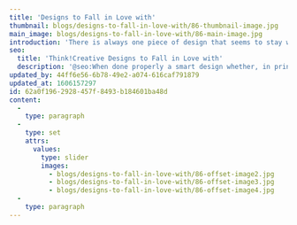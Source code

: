 ```yaml
---
title: 'Designs to Fall in Love with'
thumbnail: blogs/designs-to-fall-in-love-with/86-thumbnail-image.jpg
main_image: blogs/designs-to-fall-in-love-with/86-main-image.jpg
introduction: 'There is always one piece of design that seems to stay with us as consumers, a lasting strapline, memorable imagery or maybe it was the experience and how it made you feel. Here at Think! Creative we took time to reflect on some of our favourite pieces of work to share with and inspire you.'
seo:
  title: 'Think!Creative Designs to Fall in Love with'
  description: '@seo:When done properly a smart design whether, in print or digital, can stay with you forever. To start your love affair with design call us on 01253 297900'
updated_by: 44ff6e56-6b78-49e2-a074-616caf791879
updated_at: 1606157297
id: 62a0f196-2928-457f-8493-b184601ba48d
content:
  -
    type: paragraph
  -
    type: set
    attrs:
      values:
        type: slider
        images:
          - blogs/designs-to-fall-in-love-with/86-offset-image2.jpg
          - blogs/designs-to-fall-in-love-with/86-offset-image3.jpg
          - blogs/designs-to-fall-in-love-with/86-offset-image4.jpg
  -
    type: paragraph
---
```

